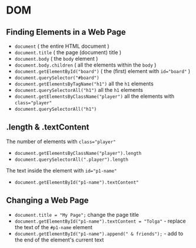 # DOM

## Finding Elements in a Web Page 
- `document` ( the entire HTML document )
- `document.title` ( the page (document) title )
- `document.body` ( the `body` element )
- `document.body.children`  ( all the elements within the `body` )
- `document.getElementById("board")`  ( the (first) element with `id="board"` ) 
- `document.querySelector("#board")`
- `document.getElementsByTagName("h1")` all the `h1` elements
- `document.querySelectorAll("h1")` all the `h1` elements
- `document.getElementsByClassName("player")`  all the elements with `class="player"`
- `document.querySelectorAll("h1")` 

## .length & .textContent

 The number of elements with `class="player"`
- `document.getElementsByClassName("player").length`
- `document.querySelectorAll(".player").length`

The text inside the element with `id="p1-name"`
- `document.getElementById("p1-name").textContent"`

## Changing a Web Page

- `document.title = "My Page";`  change the page title
- `document.getElementById("p1-name").textContent = "Tolga"`  - replace the text of the `#p1-name` element 
- `document.getElementById("p1-name").append(" & friends");` - add to the end of the element's current text

